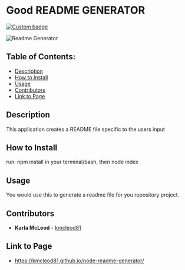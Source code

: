 # Good README GENERATOR

[![Custom badge](https://img.shields.io/badge/License-ISC-green.svg)](https://shields.io/)

![Readme Generator](./assets/img/readme.gif)

## Table of Contents:
* [Description](#Description)
* [How to Install](#How-to-Install)
* [Usage](#Usage)
* [Contributors](#Contributors)
* [Link to Page](#Link-to-Page)

## Description
This application creates a README file specific to the users input

## How to Install
run: npm install in your terminal/bash, then node index

## Usage
You would use this to generate a readme file for you repository project.

## Contributors
* **Karla McLeod** - [kmcleod81](https://github.com/kmcleod81)

## Link to Page
* https://kmcleod81.github.io/node-readme-generator/
